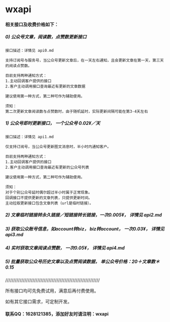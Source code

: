 # wxapi

#### 相关接口及收费价格如下：

##### 0) 公众号文章，阅读数，点赞数更新接口

```
接口描述：详情见 api0.md

支持订阅号与服务号，当公众号更新文章后，在一天左右通知，且会更新文章在第一天，第三天的阅读点赞数。

目前支持两种通知方式：
1.主动回调客户提供的接口
2.客户主动调用接口查询最近有更新的文章数据

建议使用第一种方式，第二种可作为辅助使用。

须知：
第二次更新文章阅读数与点赞数时，由于随机延时，实际更新间隔可能在第3-4天左右
```

##### 1) 公众号即时更新接口， 一个公众号 0.02¥／天

```
接口描述：详情见 api1.md

仅支持订阅号，当公众号更新图文消息时，半小时内通知客户。

目前支持两种通知方式：
1.主动回调客户提供的接口
2.客户主动调用接口查询最近有更新的公众号列表

建议使用第一种方式，第二种可作为辅助使用。

须知：
对于个别公众号延时偶尔超过半小时属于正常现象。
回调接口不提供更新的文章列表，只提供更新时间。
主动拉取更新接口包含文章列表（url是临时链接）。
```

##### 2) 文章临时链接转永久链接／短链接转长链接，一次0.005¥， 详情见 api2.md

##### 3) 获取公众账号信息，如account转biz， biz转account， 一次0.03¥， 详情见 api3.md

##### 4) 实时获取文章阅读点赞数， 一次0.05¥， 详情见 api4.md

##### 5) 批量获取公众号历史文章以及点赞阅读数据， 单公众号价格：20＋文章数＊0.15
///////////////////////////////////////////////////////////

所有接口均可先免费试用，满意后再付费使用。

如有其它接口需求，可定制开发。

#### 联系QQ：1628121385，添加好友时请注明：wxapi
